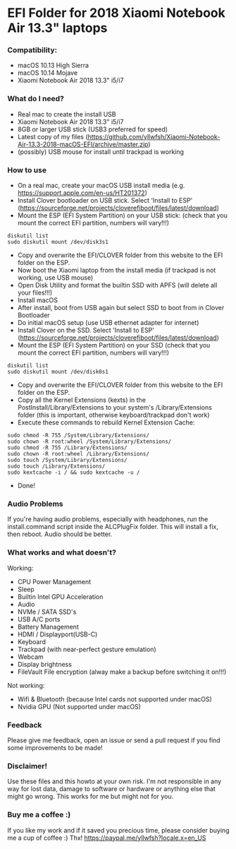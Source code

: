# EFI Folder for 2018 Xiaomi Notebook Air 13.3" laptops
### Compatibility:
* macOS 10.13 High Sierra
* macOS 10.14 Mojave
* Xiaomi Notebook Air 2018 13.3" i5/i7

### What do I need?
* Real mac to create the install USB
* Xiaomi Notebook Air 2018 13.3" i5/i7
* 8GB or larger USB stick (USB3 preferred for speed)
* Latest copy of my files (https://github.com/yllwfsh/Xiaomi-Notebook-Air-13.3-2018-macOS-EFI/archive/master.zip)
* (possibly) USB mouse for install until trackpad is working

### How to use
* On a real mac, create your macOS USB install media (e.g. https://support.apple.com/en-us/HT201372)
* Install Clover bootloader on USB stick. Select 'Install to ESP' (https://sourceforge.net/projects/cloverefiboot/files/latest/download)
* Mount the ESP (EFI System Partition) on your USB stick: (check that you mount the correct EFI partition, numbers will vary!!!)

```
diskutil list
sudo diskutil mount /dev/disk3s1
```
* Copy and overwrite the EFI/CLOVER folder from this website to the EFI folder on the ESP.
* Now boot the Xiaomi laptop from the install media (if trackpad is not working, use USB mouse)
* Open Disk Utility and format the builtin SSD with APFS (will delete all your files!!!)
* Install macOS 
* After install, boot from USB again but select SSD to boot from in Clover Bootloader
* Do initial macOS setup (use USB ethernet adapter for internet)
* Install Clover on the SSD. Select 'Install to ESP' (https://sourceforge.net/projects/cloverefiboot/files/latest/download)
* Mount the ESP (EFI System Partition) on your SSD (check that you mount the correct EFI partition, numbers will vary!!!)

```
diskutil list
sudo diskutil mount /dev/disk0s1
```
* Copy and overwrite the EFI/CLOVER folder from this website to the EFI folder on the ESP.
* Copy all the Kernel Extensions (kexts) in the PostInstall/Library/Extensions to your system's /Library/Extensions folder (this is important, otherwise keyboard/trackpad don't work)
* Execute these commands to rebuild Kernel Extension Cache:

```
sudo chmod -R 755 /System/Library/Extensions/
sudo chown -R root:wheel /System/Library/Extensions/
sudo chmod -R 755 /Library/Extensions/
sudo chown -R root:wheel /Library/Extensions/
sudo touch /System/Library/Extensions/
sudo touch /Library/Extensions/
sudo kextcache -i / && sudo kextcache -u /
```
* Done!

### Audio Problems
If you're having audio problems, especially with headphones, run the install.command script inside the ALCPlugFix folder. This will install a fix, then reboot. Audio should be better.

### What works and what doesn't?
Working:
* CPU Power Management
* Sleep
* Builtin Intel GPU Acceleration
* Audio
* NVMe / SATA SSD's
* USB A/C ports
* Battery Management
* HDMI / Displayport(USB-C)
* Keyboard
* Trackpad (with near-perfect gesture emulation)
* Webcam
* Display brightness
* FileVault File encryption (alway make a backup before switching it on!!!)

Not working:
* Wifi & Bluetooth (because Intel cards not supported under macOS)
* Nvidia GPU (Not supported under macOS)

### Feedback
Please give me feedback, open an issue or send a pull request if you find some improvements to be made!

### Disclaimer!
Use these files and this howto at your own risk. I'm not responsible in any way for lost data, damage to software or hardware or anything else that might go wrong. This works for me but might not for you.

### Buy me a coffee :)
If you like my work and if it saved you precious time, please consider buying me a cup of coffee :) Thx!
https://paypal.me/yllwfsh?locale.x=en_US
